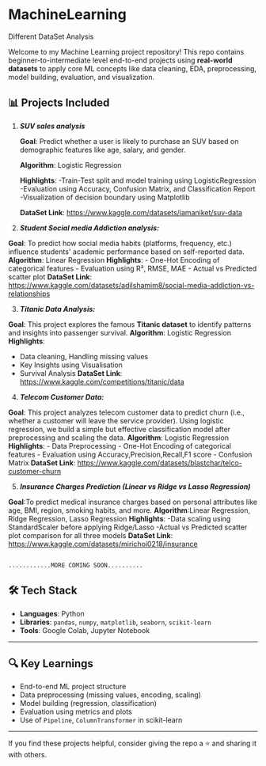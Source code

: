 # MachineLearning
Different DataSet Analysis

Welcome to my Machine Learning project repository! This repo contains beginner-to-intermediate level end-to-end projects using **real-world datasets** to apply core ML concepts like data cleaning, EDA, preprocessing, model building, evaluation, and visualization.

## 📊 Projects Included

1) ***SUV sales analysis***
   
   **Goal**: Predict whether a user is likely to purchase an SUV based on demographic features like age, salary, and gender.
   
   **Algorithm**: Logistic Regression
   
   **Highlights**:
       -Train-Test split and model training using LogisticRegression
      -Evaluation using Accuracy, Confusion Matrix, and Classification Report    
      -Visualization of decision boundary using Matplotlib
   
   **DataSet Link**: https://www.kaggle.com/datasets/iamaniket/suv-data

3) ***Student Social media Addiction analysis:***
   
  **Goal**: To predict how social media habits (platforms, frequency, etc.) influence students' academic performance based on self-reported data.
  **Algorithm**: Linear Regression
  **Highlights**:
    - One-Hot Encoding of categorical features
    - Evaluation using R², RMSE, MAE
    - Actual vs Predicted scatter plot
**DataSet Link**: https://www.kaggle.com/datasets/adilshamim8/social-media-addiction-vs-relationships

3) ***Titanic Data Analysis:***
   
  **Goal**: This project explores the famous **Titanic dataset** to identify patterns and insights into passenger survival. 
  **Algorithm**: Logistic Regression
  **Highlights**:
  - Data cleaning, Handling missing values
  - Key Insights using Visualisation
  - Survival Analysis
**DataSet Link**: https://www.kaggle.com/competitions/titanic/data

4) ***Telecom Customer Data:***

  **Goal**: This project analyzes telecom customer data to predict churn (i.e., whether a customer will leave the service provider). Using logistic regression, we build a simple but effective classification model   after preprocessing and scaling the data.
  **Algorithm**: Logistic Regression
  **Highlights**:
    - Data Preprocessing
    - One-Hot Encoding of categorical features
    - Evaluation using Accuracy,Precision,Recall,F1 score
    - Confusion Matrix
**DataSet Link**: https://www.kaggle.com/datasets/blastchar/telco-customer-churn

5) ***Insurance Charges Prediction (Linear vs Ridge vs Lasso Regression)***
   
  **Goal**:To predict medical insurance charges based on personal attributes like age, BMI, region, smoking habits, and more.
  **Algorithm**:Linear Regression, Ridge Regression, Lasso Regression
  **Highlights**:
    -Data scaling using StandardScaler before applying Ridge/Lasso
     -Actual vs Predicted scatter plot comparison for all three models
**DataSet Link**: https://www.kaggle.com/datasets/mirichoi0218/insurance



                                                           ............MORE COMING SOON..........

 ## 🛠 Tech Stack

- **Languages**: Python
- **Libraries**: `pandas`, `numpy`, `matplotlib`, `seaborn`, `scikit-learn`
- **Tools**: Google Colab, Jupyter Notebook

---

## 🔍 Key Learnings

- End-to-end ML project structure
- Data preprocessing (missing values, encoding, scaling)
- Model building (regression, classification)
- Evaluation using metrics and plots
- Use of `Pipeline`, `ColumnTransformer` in scikit-learn

---
If you find these projects helpful, consider giving the repo a ⭐️ and sharing it with others.












